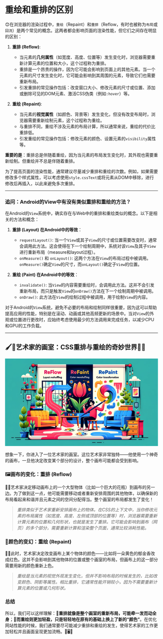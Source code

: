 # 重绘和重排的区别

😊在浏览器的渲染过程中，`重绘`（Repaint）和`重排`（Reflow，有时也被称为`布局`或`回流`）是两个常见的概念。这两者都会影响页面的渲染性能，但它们之间存在明显的区别：

1. **重排 (Reflow)**:
   - 当元素的**几何属性**（如宽度、高度、位置等）发生变化时，浏览器需要重新计算元素的位置和大小，这个过程称为重排。
   - 重排是一个昂贵的操作，因为它可能会影响到页面上的其他元素。当一个元素的尺寸发生变化时，它可能会影响到其周围的元素，导致它们也需要重新布局。
   - 引发重排的常见操作包括：改变窗口大小、修改元素的尺寸或位置、添加或删除可见的DOM元素、激活CSS伪类（例如`:hover`）等。

2. **重绘 (Repaint)**:
   - 当元素的**视觉属性**（如颜色、背景等）发生变化，但没有改变布局时，浏览器需要重新绘制元素，这个过程称为重绘。
   - 与重排不同，重绘不涉及元素的布局计算，所以通常来说，重绘的代价比重排低。
   - 引发重绘的常见操作包括：修改元素的颜色、设置元素的`visibility`属性等。

**重要的是**：重排总是伴随着重绘，因为当元素的布局发生变化时，其外观也需要重新绘制。但重绘并不总是伴随着重排。

为了提高页面的渲染性能，通常建议尽量减少重排和重绘的次数。例如，如果需要修改多个样式属性，可以考虑使用`style.cssText`或将元素从DOM中移除，进行修改后再插入，以此来避免多次重排。

***

### 追问：Android的View中有没有类似重排和重绘的方法？

在Android的`View`系统中，确实存在与Web中的重排和重绘类似的概念。以下是相关的方法和概念：

1. **重排 (Layout) 在Android中的等效**：
   - `requestLayout()`: 当一个`View`或其子`View`的尺寸或位置需要改变时，通常会调用此方法。这会使得在下一个绘制周期中，系统对该`View`及其子`View`进行重新布局（measure和layout过程）。
   - `onMeasure()` 和 `onLayout()`: 这两个方法在`View`的布局过程中被调用。`onMeasure()`确定`View`的尺寸，而`onLayout()`确定子`View`的位置。

2. **重绘 (Paint) 在Android中的等效**：
   - `invalidate()`: 当`View`的内容需要重绘时，会调用此方法。这并不会引发重新布局，而只是触发`View`的`onDraw()`方法在下一个绘制周期中被调用。
   - `onDraw()`: 此方法在`View`的绘制过程中被调用，用于绘制`View`的内容。

对于Android的`View`系统，避免不必要的布局和绘制同样很重要，因为这可以帮助提高应用的性能，特别是在滚动、动画或其他高频更新的场景中。当对`View`的外观或位置进行更改时，应始终考虑使用最少的方法调用来完成任务，以减少CPU和GPU的工作负载。

***
## 🖌️🎨艺术家的画室：CSS重排与重绘的奇妙世界🌈🚪

![](img/20231011184422.png)

想象一下，你进入了一位艺术家的画室。这位艺术家非常独特——他使用一个神奇的画布，一旦他决定改变某个部分的设计，整个画布可能都会受到影响。

### 🖼️画布的变化：重排 (Reflow)
👨‍🎨艺术家决定移动画布上的一个大型物体（比如一个巨大的花瓶）到画布的另一边。为了做到这一点，他可能需要移动或者重新安排周围的其他物体，以确保新的布局看起来和谐并且元素之间的空间分配得当。整个画室的布局都发生了变化！

>_重排类似于艺术家重新安排画布上的物体。在CSS的上下文中，当你修改元素的布局属性（如宽度、高度、左侧或顶部的位置等）时，浏览器需要重新计算元素的位置和几何形状，也就是发生了重排。它可能会影响到画布（网页）的多个部分，需要重新计算和渲染整个页面，通常比较消耗性能。_

### 🎨颜色的变幻：重绘 (Repaint)
👩‍🎨此时，艺术家决定改变画布上某个物体的颜色——比如将一朵黄色的郁金香改成红色。这并不会影响到其他物体的位置或整个画室的布局，但画布上的这一部分需要用新的颜色重新上色。

>_重绘是当元素的视觉外观发生变化，但并不影响布局的时候发生的，比如改变颜色、阴影等属性。相比重排，它通常性能开销较小，因为不需要重新计算元素的位置或几何形状。_

### 总结
所以，我们可以这样理解：🚪**重排就像是整个画室的重新布局，可能牵一发而动全身**；🎨**而重绘则更加轻盈，只是轻轻地在原有的基础上换上了新的“颜色”**。在优化网站性能的时候，我们通常要尽可能减少重排和重绘的发生，使得艺术家的工作更加轻松并且画面呈现更加流畅。🌟🖥️🚀